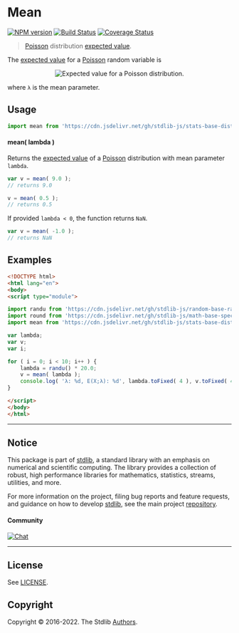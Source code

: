 <!--

@license Apache-2.0

Copyright (c) 2018 The Stdlib Authors.

Licensed under the Apache License, Version 2.0 (the "License");
you may not use this file except in compliance with the License.
You may obtain a copy of the License at

   http://www.apache.org/licenses/LICENSE-2.0

Unless required by applicable law or agreed to in writing, software
distributed under the License is distributed on an "AS IS" BASIS,
WITHOUT WARRANTIES OR CONDITIONS OF ANY KIND, either express or implied.
See the License for the specific language governing permissions and
limitations under the License.

-->

# Mean

[![NPM version][npm-image]][npm-url] [![Build Status][test-image]][test-url] [![Coverage Status][coverage-image]][coverage-url] <!-- [![dependencies][dependencies-image]][dependencies-url] -->

> [Poisson][poisson-distribution] distribution [expected value][expected-value].

<!-- Section to include introductory text. Make sure to keep an empty line after the intro `section` element and another before the `/section` close. -->

<section class="intro">

The [expected value][expected-value] for a [Poisson][poisson-distribution] random variable is

<!-- <equation class="equation" label="eq:poisson_expectation" align="center" raw="\mathbb{E}\left[ X \right] = \lambda" alt="Expected value for a Poisson distribution."> -->

<div class="equation" align="center" data-raw-text="\mathbb{E}\left[ X \right] = \lambda" data-equation="eq:poisson_expectation">
    <img src="https://cdn.jsdelivr.net/gh/stdlib-js/stdlib@51534079fef45e990850102147e8945fb023d1d0/lib/node_modules/@stdlib/stats/base/dists/poisson/mean/docs/img/equation_poisson_expectation.svg" alt="Expected value for a Poisson distribution.">
    <br>
</div>

<!-- </equation> -->

where `λ` is the mean parameter.

</section>

<!-- /.intro -->

<!-- Package usage documentation. -->



<section class="usage">

## Usage

```javascript
import mean from 'https://cdn.jsdelivr.net/gh/stdlib-js/stats-base-dists-poisson-mean@esm/index.mjs';
```

#### mean( lambda )

Returns the [expected value][expected-value] of a [Poisson][poisson-distribution] distribution with mean parameter `lambda`.

```javascript
var v = mean( 9.0 );
// returns 9.0

v = mean( 0.5 );
// returns 0.5
```

If provided `lambda < 0`, the function returns `NaN`.

```javascript
var v = mean( -1.0 );
// returns NaN
```

</section>

<!-- /.usage -->

<!-- Package usage notes. Make sure to keep an empty line after the `section` element and another before the `/section` close. -->

<section class="notes">

</section>

<!-- /.notes -->

<!-- Package usage examples. -->

<section class="examples">

## Examples

<!-- eslint no-undef: "error" -->

```html
<!DOCTYPE html>
<html lang="en">
<body>
<script type="module">

import randu from 'https://cdn.jsdelivr.net/gh/stdlib-js/random-base-randu@esm/index.mjs';
import round from 'https://cdn.jsdelivr.net/gh/stdlib-js/math-base-special-round@esm/index.mjs';
import mean from 'https://cdn.jsdelivr.net/gh/stdlib-js/stats-base-dists-poisson-mean@esm/index.mjs';

var lambda;
var v;
var i;

for ( i = 0; i < 10; i++ ) {
    lambda = randu() * 20.0;
    v = mean( lambda );
    console.log( 'λ: %d, E(X;λ): %d', lambda.toFixed( 4 ), v.toFixed( 4 ) );
}

</script>
</body>
</html>
```

</section>

<!-- /.examples -->

<!-- Section to include cited references. If references are included, add a horizontal rule *before* the section. Make sure to keep an empty line after the `section` element and another before the `/section` close. -->

<section class="references">

</section>

<!-- /.references -->

<!-- Section for related `stdlib` packages. Do not manually edit this section, as it is automatically populated. -->

<section class="related">

</section>

<!-- /.related -->

<!-- Section for all links. Make sure to keep an empty line after the `section` element and another before the `/section` close. -->


<section class="main-repo" >

* * *

## Notice

This package is part of [stdlib][stdlib], a standard library with an emphasis on numerical and scientific computing. The library provides a collection of robust, high performance libraries for mathematics, statistics, streams, utilities, and more.

For more information on the project, filing bug reports and feature requests, and guidance on how to develop [stdlib][stdlib], see the main project [repository][stdlib].

#### Community

[![Chat][chat-image]][chat-url]

---

## License

See [LICENSE][stdlib-license].


## Copyright

Copyright &copy; 2016-2022. The Stdlib [Authors][stdlib-authors].

</section>

<!-- /.stdlib -->

<!-- Section for all links. Make sure to keep an empty line after the `section` element and another before the `/section` close. -->

<section class="links">

[npm-image]: http://img.shields.io/npm/v/@stdlib/stats-base-dists-poisson-mean.svg
[npm-url]: https://npmjs.org/package/@stdlib/stats-base-dists-poisson-mean

[test-image]: https://github.com/stdlib-js/stats-base-dists-poisson-mean/actions/workflows/test.yml/badge.svg?branch=v0.0.8
[test-url]: https://github.com/stdlib-js/stats-base-dists-poisson-mean/actions/workflows/test.yml?query=branch:v0.0.8

[coverage-image]: https://img.shields.io/codecov/c/github/stdlib-js/stats-base-dists-poisson-mean/main.svg
[coverage-url]: https://codecov.io/github/stdlib-js/stats-base-dists-poisson-mean?branch=main

<!--

[dependencies-image]: https://img.shields.io/david/stdlib-js/stats-base-dists-poisson-mean.svg
[dependencies-url]: https://david-dm.org/stdlib-js/stats-base-dists-poisson-mean/main

-->

[chat-image]: https://img.shields.io/gitter/room/stdlib-js/stdlib.svg
[chat-url]: https://gitter.im/stdlib-js/stdlib/

[stdlib]: https://github.com/stdlib-js/stdlib

[stdlib-authors]: https://github.com/stdlib-js/stdlib/graphs/contributors

[umd]: https://github.com/umdjs/umd
[es-module]: https://developer.mozilla.org/en-US/docs/Web/JavaScript/Guide/Modules

[deno-url]: https://github.com/stdlib-js/stats-base-dists-poisson-mean/tree/deno
[umd-url]: https://github.com/stdlib-js/stats-base-dists-poisson-mean/tree/umd
[esm-url]: https://github.com/stdlib-js/stats-base-dists-poisson-mean/tree/esm
[branches-url]: https://github.com/stdlib-js/stats-base-dists-poisson-mean/blob/main/branches.md

[stdlib-license]: https://raw.githubusercontent.com/stdlib-js/stats-base-dists-poisson-mean/main/LICENSE

[poisson-distribution]: https://en.wikipedia.org/wiki/Poisson_distribution

[expected-value]: https://en.wikipedia.org/wiki/Expected_value

</section>

<!-- /.links -->
